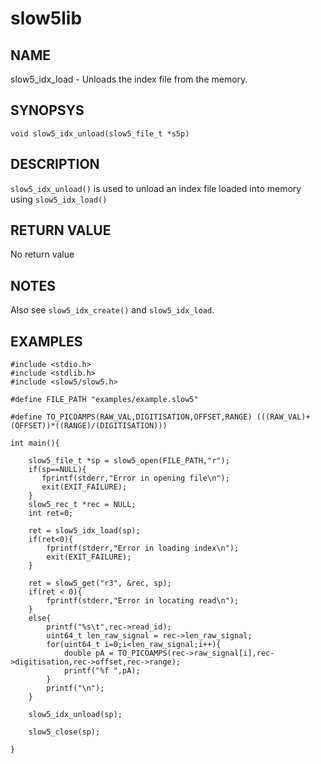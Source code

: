 # slow5lib

## NAME
slow5_idx_load - Unloads the index file from the memory.

## SYNOPSYS
`void slow5_idx_unload(slow5_file_t *s5p)`

## DESCRIPTION
`slow5_idx_unload()` is used to unload an index file loaded into memory using `slow5_idx_load()`

## RETURN VALUE
No return value

## NOTES
Also see `slow5_idx_create()` and `slow5_idx_load`.

## EXAMPLES

```
#include <stdio.h>
#include <stdlib.h>
#include <slow5/slow5.h>

#define FILE_PATH "examples/example.slow5"

#define TO_PICOAMPS(RAW_VAL,DIGITISATION,OFFSET,RANGE) (((RAW_VAL)+(OFFSET))*((RANGE)/(DIGITISATION)))

int main(){

    slow5_file_t *sp = slow5_open(FILE_PATH,"r");
    if(sp==NULL){
       fprintf(stderr,"Error in opening file\n");
       exit(EXIT_FAILURE);
    }
    slow5_rec_t *rec = NULL;
    int ret=0;

    ret = slow5_idx_load(sp);
    if(ret<0){
        fprintf(stderr,"Error in loading index\n");
        exit(EXIT_FAILURE);
    }

    ret = slow5_get("r3", &rec, sp);
    if(ret < 0){
        fprintf(stderr,"Error in locating read\n");
    }
    else{
        printf("%s\t",rec->read_id);
        uint64_t len_raw_signal = rec->len_raw_signal;
        for(uint64_t i=0;i<len_raw_signal;i++){
            double pA = TO_PICOAMPS(rec->raw_signal[i],rec->digitisation,rec->offset,rec->range);
            printf("%f ",pA);
        }
        printf("\n");
    }

    slow5_idx_unload(sp);

    slow5_close(sp);

}
```
